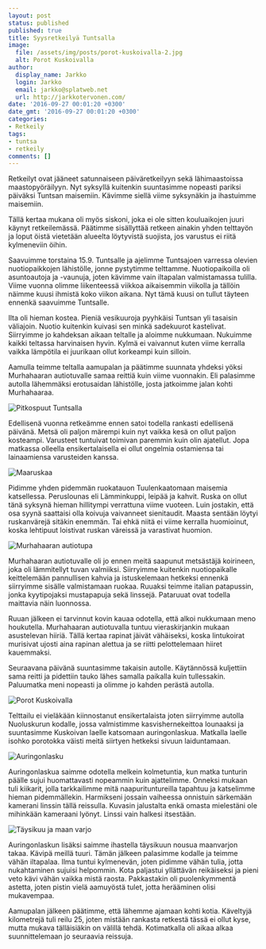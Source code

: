 ```yaml
---
layout: post
status: published
published: true
title: Syysretkeilyä Tuntsalla
image:
  file: /assets/img/posts/porot-kuskoivalla-2.jpg
  alt: Porot Kuskoivalla
author:
  display_name: Jarkko
  login: Jarkko
  email: jarkko@splatweb.net
  url: http://jarkkotervonen.com/
date: '2016-09-27 00:01:20 +0300'
date_gmt: '2016-09-27 00:01:20 +0300'
categories:
- Retkeily
tags:
- tuntsa
- retkeily
comments: []
---
```

Retkeilyt ovat jääneet satunnaiseen päiväretkeilyyn sekä lähimaastoissa maastopyöräilyyn. Nyt syksyllä kuitenkin suuntasimme nopeasti pariksi päiväksi Tuntsan maisemiin. Kävimme siellä viime syksynäkin ja ihastuimme maisemiin.

Tällä kertaa mukana oli myös siskoni, joka ei ole sitten kouluaikojen juuri käynyt retkeilemässä. Päätimme sisällyttää retkeen ainakin yhden telttayön ja loput öistä vietetään alueelta löytyvistä suojista, jos varustus ei riitä kylmeneviin öihin.

Saavuimme torstaina 15.9. Tuntsalle ja ajelimme Tuntsajoen varressa olevien nuotiopaikkojen lähistölle, jonne pystytimme telttamme. Nuotiopaikoilla oli asuntoautoja ja -vaunuja, joten kävimme vain iltapalan valmistamassa tulilla. Viime vuonna olimme liikenteessä viikkoa aikaisemmin viikolla ja tällöin näimme kuusi ihmistä koko viikon aikana. Nyt tämä kuusi on tullut täyteen ennenkä saavuimme Tuntsalle.

Ilta oli hieman kostea. Pieniä vesikuuroja pyyhkäisi Tuntsan yli tasaisin väliajoin. Nuotio kuitenkin kuivasi sen minkä sadekuurot kastelivat. Siirryimme jo kahdeksan aikaan teltalle ja aloimme nukkumaan. Nukuimme kaikki teltassa harvinaisen hyvin. Kylmä ei vaivannut kuten viime kerralla vaikka lämpötila ei juurikaan ollut korkeampi kuin silloin.

Aamulla teimme teltalla aamupalan ja päätimme suunnata yhdeksi yöksi Murhahaaran autiotuvalle samaa reittiä kuin viime vuonnakin. Eli palasimme autolla lähemmäksi erotusaidan lähistölle, josta jatkoimme jalan kohti Murhahaaraa.

<amp-img src="/assets/img/posts/pitkospuut.jpg" alt="Pitkospuut Tuntsalla" width="4" height="3" layout="responsive">
  <noscript><img src="/assets/img/posts/pitkospuut.jpg" alt="Pitkospuut Tuntsalla" /></noscript>
</amp-img>

Edellisenä vuonna retkeämme ennen satoi todella rankasti edellisenä päivänä. Metsä oli paljon märempi kuin nyt vaikka kesä on ollut paljon kosteampi. Varusteet tuntuivat toimivan paremmin kuin olin ajatellut. Jopa matkassa olleella ensikertalaisella ei ollut ongelmia ostamiensa tai lainaamiensa varusteiden kanssa.

<amp-img src="/assets/img/posts/maaruska.jpg" alt="Maaruskaa" width="4" height="3" layout="responsive">
  <noscript><img src="/assets/img/posts/maaruska.jpg" alt="Maaruskaa" /></noscript>
</amp-img>

Pidimme yhden pidemmän ruokatauon Tuulenkaatomaan maisemia katsellessa. Peruslounas eli Lämminkuppi, leipää ja kahvit. Ruska on ollut tänä syksynä hieman hillitympi verrattuna viime vuoteen. Luin jostakin, että osa syynä saattaisi olla koivuja vaivanneet sienitaudit. Maasta sentään löytyi ruskanvärejä sitäkin enemmän. Tai ehkä niitä ei viime kerralla huomioinut, koska lehtipuut loistivat ruskan väreissä ja varastivat huomion.

<amp-img src="/assets/img/posts/murhahaaran-autiotupa.jpg" alt="Murhahaaran autiotupa" width="4" height="3" layout="responsive">
  <noscript><img src="/assets/img/posts/murhahaaran-autiotupa.jpg" alt="Murhahaaran autiotupa" /></noscript>
</amp-img>

Murhahaaran autiotuvalle oli jo ennen meitä saapunut metsästäjä koirineen, joka oli lämmitellyt tuvan valmiiksi. Siirryimme kuitenkin nuotiopaikalle keittelemään pannullisen kahvia ja istuskelemaan hetkeksi ennenkä siirryimme sisälle valmistamaan ruokaa. Ruuaksi teimme italian patapussin, jonka kyytipojaksi mustapapuja sekä linssejä. Pataruuat ovat todella maittavia näin luonnossa.

Ruuan jälkeen ei tarvinnut kovin kauaa odotella, että alkoi nukkumaan meno houkutella. Murhahaaran autiotuvalla tuntuu vieraskirjankin mukaan asustelevan hiiriä. Tällä kertaa rapinat jäivät vähäiseksi, koska lintukoirat murisivat ujosti aina rapinan alettua ja se riitti pelottelemaan hiiret kauemmaksi.

Seuraavana päivänä suuntasimme takaisin autolle. Käytännössä kuljettiin sama reitti ja pidettiin tauko lähes samalla paikalla kuin tullessakin. Paluumatka meni nopeasti ja olimme jo kahden perästä autolla.

<amp-img src="/assets/img/posts/porot-kuskoivalla-1.jpg" alt="Porot Kuskoivalla" width="4" height="3" layout="responsive">
  <noscript><img src="/assets/img/posts/porot-kuskoivalla-1.jpg" alt="Porot Kuskoivalla" /></noscript>
</amp-img>

Telttailu ei vieläkään kiinnostanut ensikertalaista joten siirryimme autolla Nuoluskurun kodalle, jossa valmistimme kasvishernekeittoa lounaaksi ja suuntasimme Kuskoivan laelle katsomaan auringonlaskua. Matkalla laelle isohko porotokka väisti meitä siirtyen hetkeksi sivuun laiduntamaan.

<amp-img src="/assets/img/posts/auringonlasku-2.jpg" alt="Auringonlasku" width="4" height="3" layout="responsive">
  <noscript><img src="/assets/img/posts/auringonlasku-2.jpg" alt="Auringonlasku" /></noscript>
</amp-img>

Auringonlaskua saimme odotella melkein kolmetuntia, kun matka tunturin päälle sujui huomattavasti nopeammin kuin ajattelimme. Onneksi mukaan tuli kiikarit, jolla tarkkailimme mitä naapurituntureilla tapahtuu ja katselimme hieman pidemmällekin. Harmikseni jossain vaiheessa onnistuin särkemään kamerani linssin tällä reissulla. Kuvasin jalustalta enkä omasta mielestäni ole mihinkään kameraani lyönyt. Linssi vain halkesi itsestään.

<amp-img src="/assets/img/posts/taysikuu-maanvarjo.jpg" alt="Täysikuu ja maan varjo" width="4" height="3" layout="responsive">
  <noscript><img src="/assets/img/posts/taysikuu-maanvarjo.jpg" alt="Täysikuu ja maan varjo" /></noscript>
</amp-img>

Auringonlaskun lisäksi saimme ihastella täysikuun nousua maanvarjon takaa. Kävipä meillä tuuri. Tämän jälkeen palasimme kodalle ja teimme vähän iltapalaa. Ilma tuntui kylmenevän, joten pidimme vähän tulia, jotta nukahtaminen sujuisi helpommin. Kota paljastui yllättävän reikäiseksi ja pieni veto kävi vähän vaikka mistä raosta. Pakkastakin oli puolenkymmentä astetta, joten pistin vielä aamuyöstä tulet, jotta herääminen olisi mukavempaa.

Aamupalan jälkeen päätimme, että lähemme ajamaan kohti kotia. Käveltyjä kilometrejä tuli reilu 25, joten mistään rankasta retkestä tässä ei ollut kyse, mutta mukava tälläisiäkin on välillä tehdä. Kotimatkalla oli aikaa alkaa suunnittelemaan jo seuraavia reissuja.
